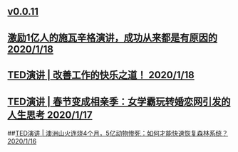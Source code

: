 ## [v0.0.11](https://github.com/littleflute/yxTed/edit/master/2020/01/readme.md)
## [激励1亿人的施瓦辛格演讲，成功从来都是有原因的 2020/1/18](https://mp.weixin.qq.com/s/X8GV8vr7PiQR9ze1nFQXNg)
## [TED演讲 | 改善工作的快乐之道！ 2020/1/18](https://mp.weixin.qq.com/s/X8GV8vr7PiQR9ze1nFQXNg)

## [TED演讲 | 春节变成相亲季：女学霸玩转婚恋网引发的人生思考 2020/1/17](https://mp.weixin.qq.com/s/j1QjnUA1gNGksToUt31T8g)

##[TED演讲 | 澳洲山火连烧4个月，5亿动物惨死：如何才能快速恢复森林系统？ 2020/1/16](https://mp.weixin.qq.com/s/wKYa1rR92q0JDPvvB3jQyg)
